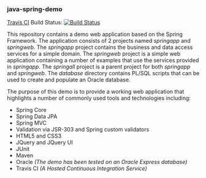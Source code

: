 ### java-spring-demo 
[Travis CI](https://travis-ci.org) Build Status: [![Build Status](https://travis-ci.org/jsicree/java-spring-demo.svg)](https://travis-ci.org/jsicree/java-spring-demo)

This repository contains a demo web application based on the Spring Framework. The application consists of 2 projects named *springapp* and *springweb*. The *springapp* project contains the business and data access services for a simple domain. The *springweb* project is a simple web application containing a number of examples that use the services provided in *springapp*. The *springall* project is a parent project for both *springapp* and *springweb*. The *database* directory contains PL/SQL scripts that can be used to create and populate an Oracle database.

The purpose of this demo is to provide a working web application that highlights a number of commonly used tools and technologies including:
* Spring Core
* Spring Data JPA
* Spring MVC
* Validation via JSR-303 and Spring custom validators
* HTML5 and CSS3
* JQuery and JQuery UI
* JUnit
* Maven 
* Oracle *(The demo has been tested on an Oracle Express database)*
* Travis CI *(A Hosted Continuous Integration Service)*


